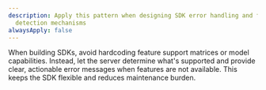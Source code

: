 ```yaml
---
description: Apply this pattern when designing SDK error handling and feature
  detection mechanisms
alwaysApply: false
---
```


When building SDKs, avoid hardcoding feature support matrices or model capabilities. Instead, let the server determine what's supported and provide clear, actionable error messages when features are not available. This keeps the SDK flexible and reduces maintenance burden.